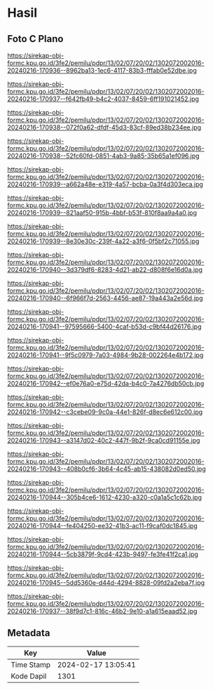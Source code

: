 # Hasil

## Foto C Plano

https://sirekap-obj-formc.kpu.go.id/3fe2/pemilu/pdpr/13/02/07/20/02/1302072002016-20240216-170936--8962ba13-1ec6-4117-83b3-fffab0e52dbe.jpg

https://sirekap-obj-formc.kpu.go.id/3fe2/pemilu/pdpr/13/02/07/20/02/1302072002016-20240216-170937--f642fb49-b4c2-4037-8459-6ff191021452.jpg

https://sirekap-obj-formc.kpu.go.id/3fe2/pemilu/pdpr/13/02/07/20/02/1302072002016-20240216-170938--072f0a62-dfdf-45d3-83cf-89ed38b234ee.jpg

https://sirekap-obj-formc.kpu.go.id/3fe2/pemilu/pdpr/13/02/07/20/02/1302072002016-20240216-170938--52fc60fd-0851-4ab3-9a85-35b65a1ef096.jpg

https://sirekap-obj-formc.kpu.go.id/3fe2/pemilu/pdpr/13/02/07/20/02/1302072002016-20240216-170939--a662a48e-e319-4a57-bcba-0a3f4d303eca.jpg

https://sirekap-obj-formc.kpu.go.id/3fe2/pemilu/pdpr/13/02/07/20/02/1302072002016-20240216-170939--821aaf50-915b-4bbf-b53f-810f8aa9a4a0.jpg

https://sirekap-obj-formc.kpu.go.id/3fe2/pemilu/pdpr/13/02/07/20/02/1302072002016-20240216-170939--8e30e30c-239f-4a22-a3f6-0f5bf2c71055.jpg

https://sirekap-obj-formc.kpu.go.id/3fe2/pemilu/pdpr/13/02/07/20/02/1302072002016-20240216-170940--3d379df6-8283-4d21-ab22-d808f6e16d0a.jpg

https://sirekap-obj-formc.kpu.go.id/3fe2/pemilu/pdpr/13/02/07/20/02/1302072002016-20240216-170940--6f966f7d-2563-4456-ae87-19a443a2e56d.jpg

https://sirekap-obj-formc.kpu.go.id/3fe2/pemilu/pdpr/13/02/07/20/02/1302072002016-20240216-170941--97595666-5400-4caf-b53d-c9bf44d26176.jpg

https://sirekap-obj-formc.kpu.go.id/3fe2/pemilu/pdpr/13/02/07/20/02/1302072002016-20240216-170941--9f5c0979-7a03-4984-9b28-002264e4b172.jpg

https://sirekap-obj-formc.kpu.go.id/3fe2/pemilu/pdpr/13/02/07/20/02/1302072002016-20240216-170942--ef0e76a0-e75d-42da-b4c0-7a4276db50cb.jpg

https://sirekap-obj-formc.kpu.go.id/3fe2/pemilu/pdpr/13/02/07/20/02/1302072002016-20240216-170942--c3cebe09-9c0a-44e1-826f-d8ec6e612c00.jpg

https://sirekap-obj-formc.kpu.go.id/3fe2/pemilu/pdpr/13/02/07/20/02/1302072002016-20240216-170943--a3147d02-40c2-447f-9b2f-9ca0cd91155e.jpg

https://sirekap-obj-formc.kpu.go.id/3fe2/pemilu/pdpr/13/02/07/20/02/1302072002016-20240216-170943--408b0cf6-3b64-4c45-ab15-438082d0ed50.jpg

https://sirekap-obj-formc.kpu.go.id/3fe2/pemilu/pdpr/13/02/07/20/02/1302072002016-20240216-170944--305b4ce6-1612-4230-a320-c0a1a5c1c62b.jpg

https://sirekap-obj-formc.kpu.go.id/3fe2/pemilu/pdpr/13/02/07/20/02/1302072002016-20240216-170944--fe404250-ee32-41b3-ac11-f9caf0dc1845.jpg

https://sirekap-obj-formc.kpu.go.id/3fe2/pemilu/pdpr/13/02/07/20/02/1302072002016-20240216-170944--5cb3879f-9cd4-423b-9497-fe3fe41f2ca1.jpg

https://sirekap-obj-formc.kpu.go.id/3fe2/pemilu/pdpr/13/02/07/20/02/1302072002016-20240216-170945--5dd5360e-d44d-4294-8828-09fd2a2eba7f.jpg

https://sirekap-obj-formc.kpu.go.id/3fe2/pemilu/pdpr/13/02/07/20/02/1302072002016-20240216-170937--38f9d7c1-816c-46b2-9e10-a1a615eaad52.jpg


## Metadata

| Key        | Value               |
| ---------- | ------------------- |
| Time Stamp | 2024-02-17 13:05:41 |
| Kode Dapil | 1301                |



